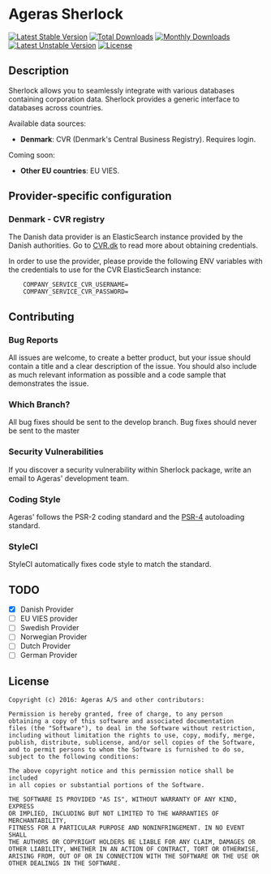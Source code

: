 # Ageras Sherlock
[![Latest Stable Version](https://poser.pugx.org/ageras/sherlock/v/stable)](https://packagist.org/packages/ageras/sherlock)
[![Total Downloads](https://poser.pugx.org/ageras/sherlock/downloads)](https://packagist.org/packages/ageras/sherlock)
[![Monthly Downloads](https://poser.pugx.org/ageras/sherlock/d/monthly)](https://packagist.org/packages/ageras/sherlock)
[![Latest Unstable Version](https://poser.pugx.org/ageras/sherlock/v/unstable)](https://packagist.org/packages/ageras/sherlock)
[![License](https://poser.pugx.org/ageras/sherlock/license)](https://packagist.org/packages/ageras/sherlock)

## Description
Sherlock allows you to seamlessly integrate with various databases containing corporation data. Sherlock provides a generic interface to databases across countries.

Available data sources:

* **Denmark**: CVR (Denmark's Central Business Registry). Requires login.

Coming soon:

* **Other EU countries**: EU VIES.

## Provider-specific configuration

### Denmark - CVR registry

The Danish data provider is an ElasticSearch instance provided by the Danish authorities. Go to [CVR.dk](http://datahub.virk.dk/dataset/system-til-system-adgang-til-cvr-data) to read more about obtaining credentials.

In order to use the provider, please provide the following ENV variables with the credentials to use for the CVR ElasticSearch instance:

```
    COMPANY_SERVICE_CVR_USERNAME=
    COMPANY_SERVICE_CVR_PASSWORD=
```

## Contributing

### Bug Reports
All issues are welcome, to create a better product, but your issue should contain a title and a clear description of the issue. You should also include as much relevant information as possible and a code sample that demonstrates the issue.

### Which Branch?
All bug fixes should be sent to the develop branch. Bug fixes should never be sent to the master

### Security Vulnerabilities
If you discover a security vulnerability within Sherlock package, write an email to Ageras' development team.

### Coding Style
Ageras' follows the PSR-2 coding standard and the [PSR-4](https://github.com/php-fig/fig-standards/blob/master/accepted/PSR-4-autoloader.md) autoloading standard.

### StyleCI
StyleCI automatically fixes code style to match the standard.

## TODO

- [x] Danish Provider
- [ ] EU VIES provider
- [ ] Swedish Provider
- [ ] Norwegian Provider
- [ ] Dutch Provider
- [ ] German Provider

## License


	Copyright (c) 2016: Ageras A/S and other contributors:
	
	Permission is hereby granted, free of charge, to any person 
	obtaining a copy of this software and associated documentation 
	files (the "Software"), to deal in the Software without restriction, 
	including without limitation the rights to use, copy, modify, merge,
	publish, distribute, sublicense, and/or sell copies of the Software, 
	and to permit persons to whom the Software is furnished to do so, 
	subject to the following conditions:
	
	The above copyright notice and this permission notice shall be included 
	in all copies or substantial portions of the Software.
	
	THE SOFTWARE IS PROVIDED "AS IS", WITHOUT WARRANTY OF ANY KIND, EXPRESS 
	OR IMPLIED, INCLUDING BUT NOT LIMITED TO THE WARRANTIES OF MERCHANTABILITY, 
	FITNESS FOR A PARTICULAR PURPOSE AND NONINFRINGEMENT. IN NO EVENT SHALL 
	THE AUTHORS OR COPYRIGHT HOLDERS BE LIABLE FOR ANY CLAIM, DAMAGES OR 
	OTHER LIABILITY, WHETHER IN AN ACTION OF CONTRACT, TORT OR OTHERWISE, 
	ARISING FROM, OUT OF OR IN CONNECTION WITH THE SOFTWARE OR THE USE OR 
	OTHER DEALINGS IN THE SOFTWARE.
